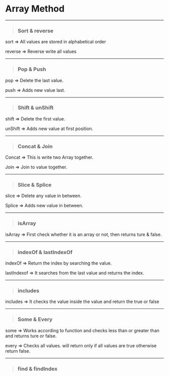 # Array Method

----

> ### Sort & reverse

sort => All values are stored in alphabetical order

reverse => Reverse write all values

---

> ### Pop & Push

pop => Delete the last value.

push => Adds new value last.

---

> ### Shift & unShift

shift => Delete the first value.

unShift => Adds new value at first position.

---

>### Concat & Join

Concat => This is write two Array together.

Join => Join to value together.

---

>### Slice & Splice

slice =>  Delete any value in between.

Splice => Adds new value in between.

---

>### isArray

isArray => First check whether it is an array or not, then returns ture & false.

---

> ### indexOf & lastIndexOf

indexOf => Return the index by searching the value.

lastIndexof => It searches from the last value and returns the index.

---

>### includes

includes => It checks the value inside the value and return the true or false

---

> ### Some & Every

some => Works according to function and checks less than or greater than and returns ture or false.

every => Checks all values. will return only if all values are true otherwise return false.

---

> ### find & findIndex
